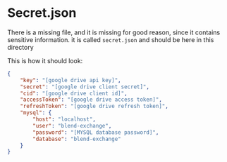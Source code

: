 # Secret.json

There is a missing file, and it is missing for good reason, since it contains sensitive information. it is called `secret.json` and should be here in this directory

This is how it should look:

```json
{
    "key": "[google drive api key]",
    "secret": "[google drive client secret]",
    "cid": "[google drive client id]",
    "accessToken": "[google drive access token]",
    "refreshToken": "[google drive refresh token]",
    "mysql": {
        "host": "localhost",
        "user": "blend-exchange",
        "password": "[MYSQL database password]",
        "database": "blend-exchange"
    }
}
```

